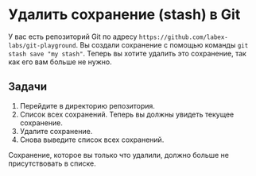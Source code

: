 # Удалить сохранение (stash) в Git

У вас есть репозиторий Git по адресу `https://github.com/labex-labs/git-playground`. Вы создали сохранение с помощью команды `git stash save "my stash"`. Теперь вы хотите удалить это сохранение, так как его вам больше не нужно.

## Задачи

1. Перейдите в директорию репозитория.
2. Список всех сохранений. Теперь вы должны увидеть текущее сохранение.
3. Удалите сохранение.
4. Снова выведите список всех сохранений.

Сохранение, которое вы только что удалили, должно больше не присутствовать в списке.
